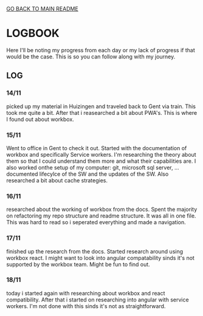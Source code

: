 [GO BACK TO MAIN README](../README.md)

# LOGBOOK
Here I'll be noting my progress from each day or my lack of progress if that would be the case. This is so you can follow along with my journey. 

## LOG
### 14/11
picked up my material in Huizingen and traveled back to Gent via train. This took me quite a bit. After that i reasearched a bit about PWA's. This is where I found out about workbox.
### 15/11
Went to office in Gent to check it out. Started with the documentation of workbox and specifically Service workers. I'm researching the theory about them so that I could understand them more and what their capabilities are. I also worked onthe setup of my computer: git, microsoft sql server, ...
documented lifecylce of the SW and the updates of the SW. Also researched a bit about cache strategies. 
### 16/11
researched about the working of workbox from the docs. Spent the majority on refactoring my repo structure and readme structure. It was all in one file. This was hard to read so i seperated everything and made a navigation.
### 17/11
finished up the research from the docs. Started research around using workbox react. I might want to look into angular compatability sinds it's not supported by the workbox team. Might be fun to find out.
### 18/11
today i started again with researching about workbox and react compatibility. After that i started on researching into angular with service workers. I'm not done with this sinds it's not as straightforward.